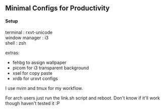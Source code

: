 ## Minimal Configs for Productivity
#### Setup
terminal : rxvt-unicode  
window manager : i3  
shell : zsh  

extras:
- fehbg to assign wallpaper
- picom for i3 transparent background
- xsel for copy paste
- xrdb for urxvt configs

I use nvim and tmux for my workflow.

For arch users just run the link.sh script and reboot. Don't know if it'll work though haven't tested it :P
